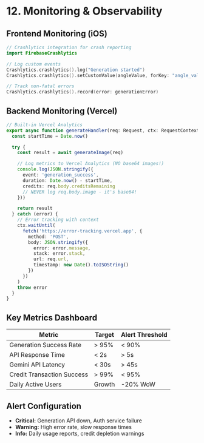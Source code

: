 # 12. Monitoring & Observability

## Frontend Monitoring (iOS)
```swift
// Crashlytics integration for crash reporting
import FirebaseCrashlytics

// Log custom events
Crashlytics.crashlytics().log("Generation started")
Crashlytics.crashlytics().setCustomValue(angleValue, forKey: "angle_value")

// Track non-fatal errors
Crashlytics.crashlytics().record(error: generationError)
```

## Backend Monitoring (Vercel)
```typescript
// Built-in Vercel Analytics
export async function generateHandler(req: Request, ctx: RequestContext) {
  const startTime = Date.now()

  try {
    const result = await generateImage(req)

    // Log metrics to Vercel Analytics (NO base64 images!)
    console.log(JSON.stringify({
      event: 'generation_success',
      duration: Date.now() - startTime,
      credits: req.body.creditsRemaining
      // NEVER log req.body.image - it's base64!
    }))

    return result
  } catch (error) {
    // Error tracking with context
    ctx.waitUntil(
      fetch('https://error-tracking.vercel.app', {
        method: 'POST',
        body: JSON.stringify({
          error: error.message,
          stack: error.stack,
          url: req.url,
          timestamp: new Date().toISOString()
        })
      })
    )
    throw error
  }
}
```

## Key Metrics Dashboard
| Metric | Target | Alert Threshold |
|--------|--------|-----------------|
| Generation Success Rate | > 95% | < 90% |
| API Response Time | < 2s | > 5s |
| Gemini API Latency | < 30s | > 45s |
| Credit Transaction Success | > 99% | < 95% |
| Daily Active Users | Growth | -20% WoW |

## Alert Configuration
- **Critical:** Generation API down, Auth service failure
- **Warning:** High error rate, slow response times
- **Info:** Daily usage reports, credit depletion warnings
